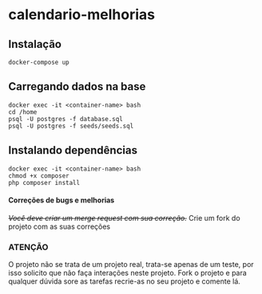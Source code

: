 # calendario-melhorias

## Instalação
```shell
docker-compose up
```

## Carregando dados na base
```shell
docker exec -it <container-name> bash
cd /home
psql -U postgres -f database.sql
psql -U postgres -f seeds/seeds.sql
```

## Instalando dependências
```shell
docker exec -it <container-name> bash
chmod +x composer
php composer install
```

#### Correções de bugs e melhorias
~~*Você deve criar um merge request com sua correção.*~~
Crie um fork do projeto com as suas correções

### ATENÇÃO
O projeto não se trata de um projeto real, trata-se apenas de um teste, por isso solicito que não faça interações neste projeto. 
Fork o projeto e para qualquer dúvida sore as tarefas recrie-as no seu projeto e comente lá.